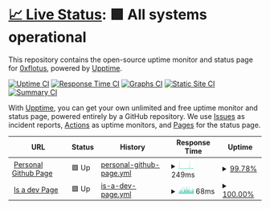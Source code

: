 # [📈 Live Status](https://0xflotus.github.io/github-page-monitoring/): <!--live status--> **🟩 All systems operational**

This repository contains the open-source uptime monitor and status page for [0xflotus](0xflotus.github.io), powered by [Upptime](https://github.com/upptime/upptime).

[![Uptime CI](https://github.com/0xflotus/github-page-monitoring/workflows/Uptime%20CI/badge.svg)](https://github.com/0xflotus/github-page-monitoring/actions?query=workflow%3A%22Uptime+CI%22)
[![Response Time CI](https://github.com/0xflotus/github-page-monitoring/workflows/Response%20Time%20CI/badge.svg)](https://github.com/0xflotus/github-page-monitoring/actions?query=workflow%3A%22Response+Time+CI%22)
[![Graphs CI](https://github.com/0xflotus/github-page-monitoring/workflows/Graphs%20CI/badge.svg)](https://github.com/0xflotus/github-page-monitoring/actions?query=workflow%3A%22Graphs+CI%22)
[![Static Site CI](https://github.com/0xflotus/github-page-monitoring/workflows/Static%20Site%20CI/badge.svg)](https://github.com/0xflotus/github-page-monitoring/actions?query=workflow%3A%22Static+Site+CI%22)
[![Summary CI](https://github.com/0xflotus/github-page-monitoring/workflows/Summary%20CI/badge.svg)](https://github.com/0xflotus/github-page-monitoring/actions?query=workflow%3A%22Summary+CI%22)

With [Upptime](https://upptime.js.org), you can get your own unlimited and free uptime monitor and status page, powered entirely by a GitHub repository. We use [Issues](https://github.com/0xflotus/github-page-monitoring/issues) as incident reports, [Actions](https://github.com/0xflotus/github-page-monitoring/actions) as uptime monitors, and [Pages](https://0xflotus.github.io/github-page-monitoring) for the status page.

<!--start: status pages-->
<!-- This summary is generated by Upptime (https://github.com/upptime/upptime) -->
<!-- Do not edit this manually, your changes will be overwritten -->
<!-- prettier-ignore -->
| URL | Status | History | Response Time | Uptime |
| --- | ------ | ------- | ------------- | ------ |
| <img alt="" src="https://icons.duckduckgo.com/ip3/0xflotus.github.io.ico" height="13"> [Personal Github Page](https://0xflotus.github.io) | 🟩 Up | [personal-github-page.yml](https://github.com/0xflotus/github-page-monitoring/commits/HEAD/history/personal-github-page.yml) | <details><summary><img alt="Response time graph" src="./graphs/personal-github-page/response-time-week.png" height="20"> 249ms</summary><br><a href="https://0xflotus.github.io/github-page-monitoring/history/personal-github-page"><img alt="Response time 224" src="https://img.shields.io/endpoint?url=https%3A%2F%2Fraw.githubusercontent.com%2F0xflotus%2Fgithub-page-monitoring%2FHEAD%2Fapi%2Fpersonal-github-page%2Fresponse-time.json"></a><br><a href="https://0xflotus.github.io/github-page-monitoring/history/personal-github-page"><img alt="24-hour response time 191" src="https://img.shields.io/endpoint?url=https%3A%2F%2Fraw.githubusercontent.com%2F0xflotus%2Fgithub-page-monitoring%2FHEAD%2Fapi%2Fpersonal-github-page%2Fresponse-time-day.json"></a><br><a href="https://0xflotus.github.io/github-page-monitoring/history/personal-github-page"><img alt="7-day response time 249" src="https://img.shields.io/endpoint?url=https%3A%2F%2Fraw.githubusercontent.com%2F0xflotus%2Fgithub-page-monitoring%2FHEAD%2Fapi%2Fpersonal-github-page%2Fresponse-time-week.json"></a><br><a href="https://0xflotus.github.io/github-page-monitoring/history/personal-github-page"><img alt="30-day response time 229" src="https://img.shields.io/endpoint?url=https%3A%2F%2Fraw.githubusercontent.com%2F0xflotus%2Fgithub-page-monitoring%2FHEAD%2Fapi%2Fpersonal-github-page%2Fresponse-time-month.json"></a><br><a href="https://0xflotus.github.io/github-page-monitoring/history/personal-github-page"><img alt="1-year response time 224" src="https://img.shields.io/endpoint?url=https%3A%2F%2Fraw.githubusercontent.com%2F0xflotus%2Fgithub-page-monitoring%2FHEAD%2Fapi%2Fpersonal-github-page%2Fresponse-time-year.json"></a></details> | <details><summary><a href="https://0xflotus.github.io/github-page-monitoring/history/personal-github-page">99.78%</a></summary><a href="https://0xflotus.github.io/github-page-monitoring/history/personal-github-page"><img alt="All-time uptime 99.99%" src="https://img.shields.io/endpoint?url=https%3A%2F%2Fraw.githubusercontent.com%2F0xflotus%2Fgithub-page-monitoring%2FHEAD%2Fapi%2Fpersonal-github-page%2Fuptime.json"></a><br><a href="https://0xflotus.github.io/github-page-monitoring/history/personal-github-page"><img alt="24-hour uptime 100.00%" src="https://img.shields.io/endpoint?url=https%3A%2F%2Fraw.githubusercontent.com%2F0xflotus%2Fgithub-page-monitoring%2FHEAD%2Fapi%2Fpersonal-github-page%2Fuptime-day.json"></a><br><a href="https://0xflotus.github.io/github-page-monitoring/history/personal-github-page"><img alt="7-day uptime 99.78%" src="https://img.shields.io/endpoint?url=https%3A%2F%2Fraw.githubusercontent.com%2F0xflotus%2Fgithub-page-monitoring%2FHEAD%2Fapi%2Fpersonal-github-page%2Fuptime-week.json"></a><br><a href="https://0xflotus.github.io/github-page-monitoring/history/personal-github-page"><img alt="30-day uptime 99.95%" src="https://img.shields.io/endpoint?url=https%3A%2F%2Fraw.githubusercontent.com%2F0xflotus%2Fgithub-page-monitoring%2FHEAD%2Fapi%2Fpersonal-github-page%2Fuptime-month.json"></a><br><a href="https://0xflotus.github.io/github-page-monitoring/history/personal-github-page"><img alt="1-year uptime 100.00%" src="https://img.shields.io/endpoint?url=https%3A%2F%2Fraw.githubusercontent.com%2F0xflotus%2Fgithub-page-monitoring%2FHEAD%2Fapi%2Fpersonal-github-page%2Fuptime-year.json"></a></details>
| <img alt="" src="https://icons.duckduckgo.com/ip3/0xflotus.is-a.dev.ico" height="13"> [Is a dev Page](https://0xflotus.is-a.dev) | 🟩 Up | [is-a-dev-page.yml](https://github.com/0xflotus/github-page-monitoring/commits/HEAD/history/is-a-dev-page.yml) | <details><summary><img alt="Response time graph" src="./graphs/is-a-dev-page/response-time-week.png" height="20"> 68ms</summary><br><a href="https://0xflotus.github.io/github-page-monitoring/history/is-a-dev-page"><img alt="Response time 83" src="https://img.shields.io/endpoint?url=https%3A%2F%2Fraw.githubusercontent.com%2F0xflotus%2Fgithub-page-monitoring%2FHEAD%2Fapi%2Fis-a-dev-page%2Fresponse-time.json"></a><br><a href="https://0xflotus.github.io/github-page-monitoring/history/is-a-dev-page"><img alt="24-hour response time 63" src="https://img.shields.io/endpoint?url=https%3A%2F%2Fraw.githubusercontent.com%2F0xflotus%2Fgithub-page-monitoring%2FHEAD%2Fapi%2Fis-a-dev-page%2Fresponse-time-day.json"></a><br><a href="https://0xflotus.github.io/github-page-monitoring/history/is-a-dev-page"><img alt="7-day response time 68" src="https://img.shields.io/endpoint?url=https%3A%2F%2Fraw.githubusercontent.com%2F0xflotus%2Fgithub-page-monitoring%2FHEAD%2Fapi%2Fis-a-dev-page%2Fresponse-time-week.json"></a><br><a href="https://0xflotus.github.io/github-page-monitoring/history/is-a-dev-page"><img alt="30-day response time 72" src="https://img.shields.io/endpoint?url=https%3A%2F%2Fraw.githubusercontent.com%2F0xflotus%2Fgithub-page-monitoring%2FHEAD%2Fapi%2Fis-a-dev-page%2Fresponse-time-month.json"></a><br><a href="https://0xflotus.github.io/github-page-monitoring/history/is-a-dev-page"><img alt="1-year response time 83" src="https://img.shields.io/endpoint?url=https%3A%2F%2Fraw.githubusercontent.com%2F0xflotus%2Fgithub-page-monitoring%2FHEAD%2Fapi%2Fis-a-dev-page%2Fresponse-time-year.json"></a></details> | <details><summary><a href="https://0xflotus.github.io/github-page-monitoring/history/is-a-dev-page">100.00%</a></summary><a href="https://0xflotus.github.io/github-page-monitoring/history/is-a-dev-page"><img alt="All-time uptime 99.99%" src="https://img.shields.io/endpoint?url=https%3A%2F%2Fraw.githubusercontent.com%2F0xflotus%2Fgithub-page-monitoring%2FHEAD%2Fapi%2Fis-a-dev-page%2Fuptime.json"></a><br><a href="https://0xflotus.github.io/github-page-monitoring/history/is-a-dev-page"><img alt="24-hour uptime 100.00%" src="https://img.shields.io/endpoint?url=https%3A%2F%2Fraw.githubusercontent.com%2F0xflotus%2Fgithub-page-monitoring%2FHEAD%2Fapi%2Fis-a-dev-page%2Fuptime-day.json"></a><br><a href="https://0xflotus.github.io/github-page-monitoring/history/is-a-dev-page"><img alt="7-day uptime 100.00%" src="https://img.shields.io/endpoint?url=https%3A%2F%2Fraw.githubusercontent.com%2F0xflotus%2Fgithub-page-monitoring%2FHEAD%2Fapi%2Fis-a-dev-page%2Fuptime-week.json"></a><br><a href="https://0xflotus.github.io/github-page-monitoring/history/is-a-dev-page"><img alt="30-day uptime 100.00%" src="https://img.shields.io/endpoint?url=https%3A%2F%2Fraw.githubusercontent.com%2F0xflotus%2Fgithub-page-monitoring%2FHEAD%2Fapi%2Fis-a-dev-page%2Fuptime-month.json"></a><br><a href="https://0xflotus.github.io/github-page-monitoring/history/is-a-dev-page"><img alt="1-year uptime 99.99%" src="https://img.shields.io/endpoint?url=https%3A%2F%2Fraw.githubusercontent.com%2F0xflotus%2Fgithub-page-monitoring%2FHEAD%2Fapi%2Fis-a-dev-page%2Fuptime-year.json"></a></details>

<!--end: status pages-->
